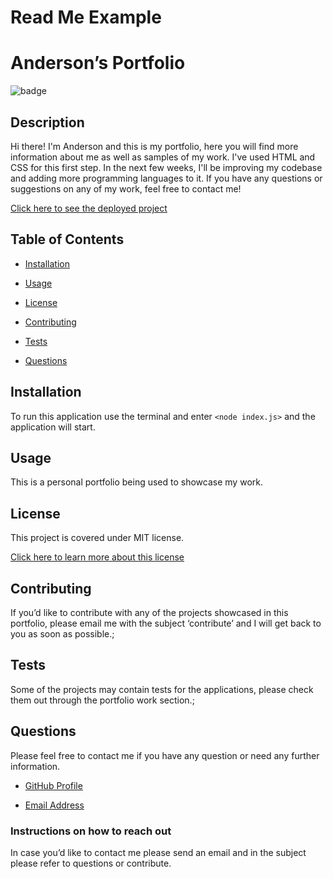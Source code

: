 # Read Me Example

# Anderson’s Portfolio

![badge](https://img.shields.io/badge/license-MIT-brightgreen)

## Description

Hi there! I'm Anderson and this is my portfolio, here you will find more information about me as well as samples of my work. I've used HTML and CSS for this first step. In the next few weeks, I'll be improving my codebase and adding more programming languages to it. If you have any questions or suggestions on any of my work, feel free to contact me!

[Click here to see the deployed project](https://andybuzzi.github.io/)

## Table of Contents

- [Installation](#installation)
- [Usage](#usage)
- [License](#license)

- [Contributing](#contributing)

- [Tests](#tests)
- [Questions](#questions)

## Installation

To run this application use the terminal and enter `<node index.js>` and the application will start.

## Usage

This is a personal portfolio being used to showcase my work.

## License

This project is covered under MIT license.

[Click here to learn more about this license](https://opensource.org/licenses/MIT)

## Contributing

If you’d like to contribute with any of the projects showcased in this portfolio, please email me with the subject ‘contribute’ and I will get back to you as soon as possible.;

## Tests

Some of the projects may contain tests for the applications, please check them out through the portfolio work section.;

## Questions

Please feel free to contact me if you have any question or need any further information.

- [GitHub Profile](Andybuzzi.github.com)

- [Email Address](andybuzzi@gmail.com)

### Instructions on how to reach out

In case you’d like to contact me please send an email and in the subject please refer to questions or contribute.
